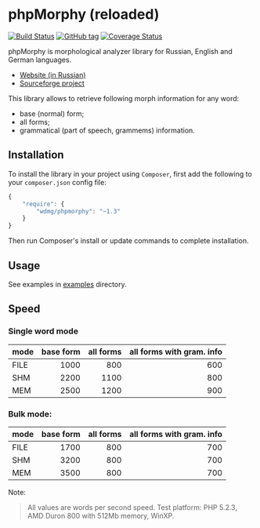 phpMorphy (reloaded)
===================

[![Build Status](https://api.travis-ci.org/wdmg/phpmorphy.png?branch=master)](https://travis-ci.org/wdmg/phpmorphy)
[![GitHub tag](https://img.shields.io/github/tag/wdmg/phpmorphy.svg?label=latest)](https://packagist.org/packages/wdmg/phpmorphy)
[![Coverage Status](https://coveralls.io/repos/wdmg/phpmorphy/badge.svg?branch=master)](https://coveralls.io/r/wdmg/phpmorphy?branch=master)

phpMorphy is morphological analyzer library for Russian, English and German languages.

 * [Website (in Russian)](http://phpmorphy.sourceforge.net/)
 * [Sourceforge project](http://sourceforge.net/projects/phpmorphy)


This library allows to retrieve following morph information for any word:
 * base (normal) form;
 * all forms;
 * grammatical (part of speech, grammems) information.

## Installation

To install the library in your project using `Composer`, first add the following to your `composer.json`
config file:
```javascript
{
    "require": {
        "wdmg/phpmorphy": "~1.3"
    }
}
```
Then run Composer's install or update commands to complete installation.

## Usage

See examples in [examples](examples) directory.

## Speed

### Single word mode

| mode          | base form       | all forms     | all forms with gram. info |
|:------------- | ---------------:| -------------:| -------------------------:|
| FILE          | 1000            |  800          | 600                       |
| SHM           | 2200            | 1100          | 800                       |
| MEM           | 2500            | 1200          | 900                       |


### Bulk mode:

| mode          | base form       | all forms     | all forms with gram. info |
|:------------- | ---------------:| -------------:| -------------------------:|
| FILE          | 1700            | 800           | 700                       |
| SHM           | 3200            | 800           | 700                       |
| MEM           | 3500            | 800           | 700                       |


Note:
> All values are words per second speed.
> Test platform: PHP 5.2.3, AMD Duron 800 with 512Mb memory, WinXP.
